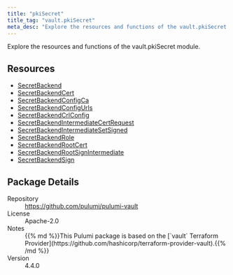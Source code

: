 ```yaml
---
title: "pkiSecret"
title_tag: "vault.pkiSecret"
meta_desc: "Explore the resources and functions of the vault.pkiSecret module."
---
```


<!-- WARNING: this file was generated by Pulumi Docs Generator. -->
<!-- Do not edit by hand unless you're certain you know what you are doing! -->

Explore the resources and functions of the vault.pkiSecret module.

<h2 id="resources">Resources</h2>
<ul class="api">
    <li><a href="secretbackend" title="SecretBackend"><span class="symbol resource"></span>SecretBackend</a></li>
    <li><a href="secretbackendcert" title="SecretBackendCert"><span class="symbol resource"></span>SecretBackendCert</a></li>
    <li><a href="secretbackendconfigca" title="SecretBackendConfigCa"><span class="symbol resource"></span>SecretBackendConfigCa</a></li>
    <li><a href="secretbackendconfigurls" title="SecretBackendConfigUrls"><span class="symbol resource"></span>SecretBackendConfigUrls</a></li>
    <li><a href="secretbackendcrlconfig" title="SecretBackendCrlConfig"><span class="symbol resource"></span>SecretBackendCrlConfig</a></li>
    <li><a href="secretbackendintermediatecertrequest" title="SecretBackendIntermediateCertRequest"><span class="symbol resource"></span>SecretBackendIntermediateCertRequest</a></li>
    <li><a href="secretbackendintermediatesetsigned" title="SecretBackendIntermediateSetSigned"><span class="symbol resource"></span>SecretBackendIntermediateSetSigned</a></li>
    <li><a href="secretbackendrole" title="SecretBackendRole"><span class="symbol resource"></span>SecretBackendRole</a></li>
    <li><a href="secretbackendrootcert" title="SecretBackendRootCert"><span class="symbol resource"></span>SecretBackendRootCert</a></li>
    <li><a href="secretbackendrootsignintermediate" title="SecretBackendRootSignIntermediate"><span class="symbol resource"></span>SecretBackendRootSignIntermediate</a></li>
    <li><a href="secretbackendsign" title="SecretBackendSign"><span class="symbol resource"></span>SecretBackendSign</a></li>
</ul>

<h2 id="package-details">Package Details</h2>
<dl class="package-details">
	<dt>Repository</dt>
	<dd><a href="https://github.com/pulumi/pulumi-vault">https://github.com/pulumi/pulumi-vault</a></dd>
	<dt>License</dt>
	<dd>Apache-2.0</dd>
	<dt>Notes</dt>
	<dd>{{% md %}}This Pulumi package is based on the [`vault` Terraform Provider](https://github.com/hashicorp/terraform-provider-vault).{{% /md %}}</dd>
	<dt>Version</dt>
	<dd>4.4.0</dd>
</dl>

